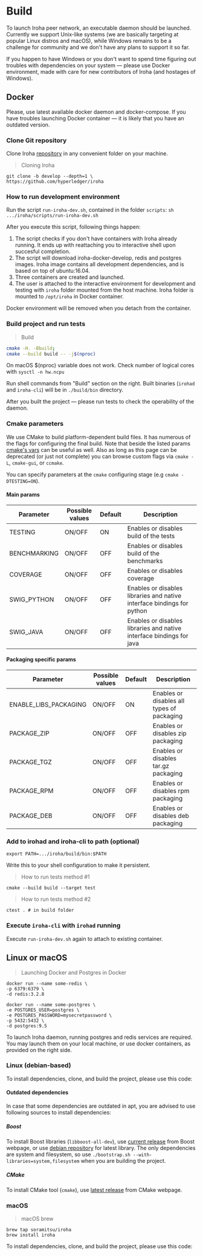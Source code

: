 # Build

To launch Iroha peer network, an executable daemon should be launched. Currently we support Unix-like systems (we are basically targeting at popular Linux distros and macOS), while Windows remains to be a challenge for community and we don't have any plans to support it so far.

If you happen to have Windows or you don't want to spend time figuring out troubles with dependencies on your system — please use Docker environment, made with care for new contributors of Iroha (and hostages of Windows).

## Docker

Please, use latest available docker daemon and docker-compose. If you have troubles launching Docker container — it is likely that you have an outdated version.

### Clone Git repository

Clone Iroha [repository](https://github.com/hyperledger/iroha) in any convenient folder on your machine.

> Cloning Iroha

``` shell
git clone -b develop --depth=1 \
https://github.com/hyperledger/iroha
```

### How to run development environment

Run the script `run-iroha-dev.sh`, contained in the folder `scripts`: `sh .../iroha/scripts/run-iroha-dev.sh`

After you execute this script, following things happen:

 1. The script checks if you don't have containers with Iroha already running. It ends up with reattaching you to interactive shell upon succesful completion.
 2. The script will download iroha-docker-develop, redis and postgres images. Iroha image contains all development dependencies, and is based on top of ubuntu:16.04.
 3. Three containers are created and launched.
 4. The user is attached to the interactive environment for development and testing with `iroha` folder mounted from the host machine. Iroha folder is mounted to `/opt/iroha` in Docker container.

<aside class="notice">
Docker environment will be removed when you detach from the container.
</aside>


### Build project and run tests

> Build

``` bash
cmake -H. -Bbuild;
cmake --build build -- -j$(nproc)
```

<aside class="notice">
On macOS $(nproc) variable does not work. Check number of logical cores with <code>sysctl -n hw.ncpu</code>
</aside>

Run shell commands from "Build" section on the right. Built binaries (`irohad` and `iroha-cli`) will be in `./build/bin` directory.

After you built the project — please run tests to check the operability of the daemon.

### Cmake parameters

We use CMake to build platform-dependent build files. It has numerous of the flags for configuring the final build. Note that beside the listed params [cmake's vars](https://cmake.org/Wiki/CMake_Useful_Variables) can be useful as well. Also as long as this page can be deprecated (or just not complete) you can browse custom flags via `cmake -L`, `cmake-gui`, or `ccmake`.

<aside class="notice">
You can specify parameters at the <code>cmake</code> configuring stage (e.g <code>cmake -DTESTING=ON</code>).
</aside>

#### Main params

Parameter | Possible values | Default | Description
----------|-----------------|------------|--------------------
TESTING | ON/OFF | ON | Enables or disables build of the tests
BENCHMARKING | ON/OFF | OFF |  Enables or disables build of the benchmarks
COVERAGE | ON/OFF | OFF | Enables or disables coverage
SWIG_PYTHON | ON/OFF | OFF | Enables or disables libraries and native interface bindings for python
SWIG_JAVA | ON/OFF | OFF | Enables or disables libraries and native interface bindings for java

#### Packaging specific params

Parameter | Possible values | Default | Description
----------|-----------------|------------|--------------------
ENABLE_LIBS_PACKAGING | ON/OFF | ON | Enables or disables all types of packaging
PACKAGE_ZIP | ON/OFF | OFF | Enables or disables zip packaging
PACKAGE_TGZ | ON/OFF | OFF | Enables or disables tar.gz packaging
PACKAGE_RPM | ON/OFF | OFF | Enables or disables rpm packaging
PACKAGE_DEB | ON/OFF | OFF | Enables or disables deb packaging

### Add to irohad and iroha-cli to path (optional)

`export PATH=.../iroha/build/bin:$PATH`

<aside class="notice">
Write this to your shell configuration to make it persistent.
</aside>

> How to run tests method #1

``` shell
cmake --build build --target test
```

> How to run tests method #2

``` shell
ctest . # in build folder
```

### Execute `iroha-cli` with `irohad` running

Execute `run-iroha-dev.sh` again to attach to existing container.

## Linux or macOS

> Launching Docker and Postgres in Docker

``` shell
docker run --name some-redis \
-p 6379:6379 \
-d redis:3.2.8

docker run --name some-postgres \
-e POSTGRES_USER=postgres \
-e POSTGRES_PASSWORD=mysecretpassword \
-p 5432:5432 \
-d postgres:9.5
```

To launch Iroha daemon, running postgres and redis services are required. You may launch them on your local machine, or use docker containers, as provided on the right side.

### Linux (debian-based)

To install dependencies, clone, and build the project, please use this code:
<script src="https://gist.github.com/neewy/39557aa444c3317aeffbdedd9f0f51e2.js"></script>

#### Outdated dependencies 

In case that some dependencies are outdated in apt, you are advised to use following sources to install dependencies:

##### Boost
To install Boost libraries (`libboost-all-dev`), use [current release](http://www.boost.org/users/download/) from Boost webpage, or use [debian repository](https://packages.debian.org/sid/libboost-all-dev) for latest library.
The only dependencies are system and filesystem, so use `./bootstrap.sh --with-libraries=system,filesystem` when you are building the project.

##### CMake
To install CMake tool (`cmake`), use [latest release](https://cmake.org/download/) from CMake webpage.

### macOS

> macOS brew

``` shell
brew tap soramitsu/iroha
brew install iroha
```

To install dependencies, clone, and build the project, please use this code:
<script src="https://gist.github.com/neewy/bc0fea777592a5381aa4ab6e68bfe699.js"></script>
